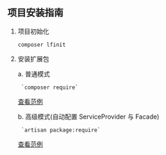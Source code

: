 ## 项目安装指南

1. 项目初始化

    `composer lfinit`
    
2. 安装扩展包
     
     a. 普通模式
     
        `composer require`
        
        
     [查看范例](www)
     
     b. 高级模式(自动配置 ServiceProvider 与 Facade)
     
     
        `artisan package:require`
        
     [查看范例](www)
     



